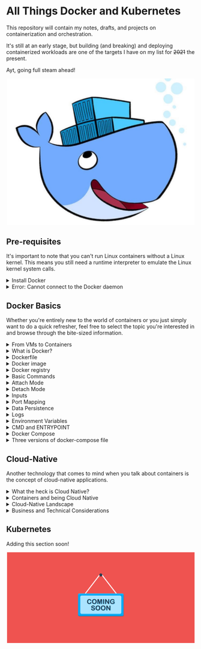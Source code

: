 
# All Things Docker and Kubernetes #

This repository will contain my notes, drafts, and projects on containerization and orchestration.

It's still at an early stage, but building (and breaking) and deploying containerized workloads are one of the targets I have on my list for ~~2021~~ the present.

Ayt, going full steam ahead!

<p align=center>
    <img src="Images/docker-6.jpg" width=500>
</p>


## Pre-requisites

It's important to note that you can't run Linux containers without a Linux kernel. This means you still need a runtime interpreter to emulate the Linux kernel system calls.

<details><summary> Install Docker </summary>
 
### Install Docker

With the introduction of Hyper-V, this gave way for **Docker Desktop for Windows** which under the hood, uses WSL2's to launch a VM as the host Linux operating system.

**NOTE:** Running containers on Windows machines is suited for local development purposes only and is NOT RECOMMENDED FOR PRODUCTION USE.

<details><summary> Install Docker on WSL2 without Docker Desktop </summary>

#### Install Docker on WSL2 without Docker Desktop 

Note on [Docker Desktop's changing to paid subscription](https://www.docker.com/legal/docker-subscription-service-agreement/):

> After January 31, 2022, Docker Desktop will require a paid subscription.
> Commercial use of Docker Desktop in larger enterprises requires a Docker Pro, Team or Business subscription for as little as 5 USD per user per month.
> The existing Docker Free subscription has been renamed Docker Personal. Docker Desktop remains free for personal use, education, non-commercial open source projects, and small businesses (fewer than 250 employees AND less than 10M USD in annual revenue).

 
A quick Google search shows how to [install Docker in WSL2 without Docker desktop:](https://dev.solita.fi/2021/12/21/docker-on-wsl2-without-docker-desktop.html)

Remove old Docker installations.

```bash
$ sudo apt remove docker \
docker-engine \
docker.io \
containerd runc 
```

Install some pre-requisites.

```bash
$ sudo apt update 
$ sudo apt install -y --no-install-recommends \
apt-transport-https ca-certificates curl gnupg2
```

Configure package repository

```bash
$ source /etc/os-release 
$ curl -fsSL https://download.docker.com/linux/${ID}/gpg | sudo apt-key add -
$ echo "deb [arch=amd64] https://download.docker.com/linux/${ID} ${VERSION_CODENAME} stable" | sudo tee /etc/apt/sources.list.d/docker.list
$ sudo apt update
```

Install Docker.

```bash
$ sudo apt install -y docker-ce docker-ce-cli containerd.io
```

Add user to group

```bash
$ sudo usermod -aG docker $USER 
```

Configure dockerd

```bash
$ DOCKER_DIR=/mnt/wsl/shared-docker
$ mkdir -pm o=,ug=rwx "$DOCKER_DIR"
$ sudo chgrp docker "$DOCKER_DIR"
$ sudo mkdir /etc/docker
$ sudo vi /etc/docker/daemon.json 

    {
    "hosts": ["unix:///mnt/wsl/shared-docker/docker.sock"]
    }
```

Test if it works. Run the command below. It should return "API listen on.." message.

```bash
$ sudo dockerd 

API listen on /mnt/wsl/shared-docker/docker.sock
```

Do another test. Open another terminal and run the command below.

```bash
$ docker -H unix:///mnt/wsl/shared-docker/docker.sock run --rm hello-world
```

It should return this output.

<details><summary> run hello-world </summary>
 
```bash
Hello from Docker!
This message shows that your installation appears to be working correctly.

To generate this message, Docker took the following steps:
 1. The Docker client contacted the Docker daemon.
 2. The Docker daemon pulled the "hello-world" image from the Docker Hub.
    (amd64)
 3. The Docker daemon created a new container from that image which runs the
    executable that produces the output you are currently reading.
 4. The Docker daemon streamed that output to the Docker client, which sent it
    to your terminal.

To try something more ambitious, you can run an Ubuntu container with:
 $ docker run -it ubuntu bash

Share images, automate workflows, and more with a free Docker ID:
 https://hub.docker.com/

For more examples and ideas, visit:
 https://docs.docker.com/get-started/
```
 
</details>
</br>

The next step is to create a launch script for dockerd. You can do this in two ways:

<details><summary> Manual </summary>

Add the following to .bashrc or .profile 

```bash
$ cat >> ~/.bashrc

DOCKER_SOCK="/mnt/wsl/shared-docker/docker.sock"
test -S "$DOCKER_SOCK" && export DOCKER_HOST="unix://$DOCKER_SOCK"
```
 
</details>

<details><summary> Automatic </summary>

Add the following to .bashrc or .profile 
```bash
$ cat >> ~/.bashrc

DOCKER_DISTRO=$(cat /etc/os-release | grep PRETTY_NAME | cut -c14- | cut -d ' ' -f1,2)
DOCKER_DIR=/mnt/wsl/shared-docker
DOCKER_SOCK="$DOCKER_DIR/docker.sock"
export DOCKER_HOST="unix://$DOCKER_SOCK"

if [ ! -S "$DOCKER_SOCK" ]; then
   mkdir -pm o=,ug=rwx "$DOCKER_DIR"
   sudo chgrp docker "$DOCKER_DIR"
   /mnt/c/Windows/System32/wsl.exe -d $DOCKER_DISTRO sh -c "nohup sudo -b dockerd < /dev/null > $DOCKER_DIR/dockerd.log 2>&1"
fi
```
 
</details>


</details>


<details><summary> Install on RHEL/CentOS </summary>
 
#### Install on RHEL/CentOS

These steps are the ones I followed to install docker on RHEL 8/CentOS in an Amazon EC2 instance. Detailed steps can be found on [Docker's official documentation](https://docs.docker.com/engine/install/centos/).

Check version.

```bash
ll /etc/*release
cat /etc/*release
```

Update base image

```bash
sudo yum -y update
```

Uninstall older versions of docker - if one exists

```bash
sudo yum remove -y docker \
docker-client \
docker-client-latest \
docker-common \
docker-latest \
docker-latest-logrotate \
docker-logrotate \
docker-engine
```

To install Docker, you can do it in two ways:

<details><summary> Install from a package </summary>

Install from a package - Setup repository and install from there.

Choose your OS version in https://download.docker.com/linux/centos/, head to **x86_64/stable/Packages/**, and download the **.rpm** file.

Go to the directory where the rpm file is downloaded and do the installation.

```bash
$ cd <path-to>/package.rpm
$ sudo yum install -y package.rpm
```

Start docker and verify version.

```bash
$ sudo systemctl start docker 
$ docker version 
```

Run a simple "hello-world" container.

```bash
$ sudo docker run hello-world 
```
 
</details>

<details><summary> Install from a script </summary>

Install from a script - Use the convenience scripts
This method is NOT RECOMMENDED for production environments

Do a preview first of the changes before actually applying them.

```bash
$ curl -fsSL https://get.docker.com -o get-docker.sh
$ DRY_RUN=1 sh ./get-docker.sh 
```

Download the script and install the latest release.

```bash
$ curl -fsSL https://get.docker.com -o get-docker.sh
$ sudo sh get-docker.sh 
```

Start docker and verify version.

```bash
$ sudo systemctl start docker 
$ docker version 
```

Run a simple "hello-world" container.

```bash
$ sudo docker run hello-world 
```

</details>
</details>

<details><summary> Install on Ubuntu </summary>

#### Install on Ubuntu

This is a summary of the command that you can run to install docker on Ubuntu.

```bash
$ curl -fsSL https://download.docker.com/linux/ubuntu/gpg | sudo apt-key add - &&
$ sudo add-apt-repository "deb [arch=amd64] https://download.docker.com/linux/ubuntu $(lsb_release -cs) stable" &&
$ sudo apt-get update -y 
$ sudo sudo apt-get install docker-ce docker-ce-cli containerd.io -y 
$ sudo usermod -aG docker ubuntu 
```
  
</details>

<details><summary> Install on Ubuntu using Terraform </summary>

#### Install on Ubuntu using Terraform

Whether you've dabbled around in Terraform or not, this is the fastest way to provision a resource in AWS with Docker installed. This will provision the following:

- a VPC
- an EC2 instance with Docker installed

For more details, check this [repository](https://github.com/joseeden/101-Terraform-Projects/tree/master/lab12_Docker_Kubernetes_Env).

</details>

</details>

<details><summary> Error: Cannot connect to the Docker daemon </summary>

### Error: Cannot connect to the Docker daemon

In case you encounter this message when you test Docker for the first time:

```bash
docker: Cannot connect to the Docker daemon at unix:///var/run/docker.sock. Is the docker daemon running?
```

To resolve this, start the docker service and docker daemon.
```bash
sudo systemctl start docker
sudo systemctl enable docker
sudo systemctl status docker
```
```bash
sudo dockerd
```

You can checkout this [Stackoverflow discussion](https://stackoverflow.com/questions/44678725/cannot-connect-to-the-docker-daemon-at-unix-var-run-docker-sock-is-the-docker) to know more.

</details>

## Docker Basics

Whether you're entirely new to the world of containers or you just simply want to do a quick refresher, feel free to select the topic you're interested in and browse through the bite-sized information.

<details><summary> From VMs to Containers </summary>

### From VMs to Containers

The traditional way fo deploying applications was through *virtual machines or VMs*. The application would use the OS file system, the OS's resources and default packages installed. 

Virtual machines have been extremely efficient in maximizing the use of infrastructure. Instead of running one application on one physical machine, we could run multiple VMs on top of the *hypervisor* which sits on the physical machine.

![](Images/us-5-vms.png)

While it has proved to be useful, it still has its own disadvantages:
- Each virtual machine would require its own operating system. - If you have three VMs sitting on the hypervisor, this would mean there's also three operating system running on top of the hypervisor
- The OS plus the required libraries of each VM takes up a chunk of space on the underlying machine

![](Images/us-5-vm-containers.png)

**Enters containers.** To further optimize the usage of the server, container can be used to *virtualized the operating system.* Through containers, we won't need to run replicated OS. Regardless of how many containers we run on the machine, they will all use the same underlying operating system of the physical machine itself.

To facilitate the creation and management of the containers, we can use a container engine tool, such as **Docker.** 

Overall, the benefits of containers are:
- lightweight in nature
- provides better use of the resources
- develop applications that run consistently across platforms
- can be managed to scale well
</details>

<details><summary> What is Docker? </summary>

### What is Docker?

Docker is a container platform that allows you to separate your application from the underlying infrastructure by bundling the code and all of its dependencies into a self-contained entity that will run the same on any supported system.

![](Images/udacity-suse-5-banner.png)

Once you have implemented the software, the next phase would be to release it. The steps would primarily be:
- package the source code, config files, and dependencies in a container
- deploy it using a container manage

There three docker objects which you need to know here:
the 
- dockerfile
- docker image
- docker registry

</details>

<details><summary> Dockerfile </summary>

### Dockerfile

Before we "bake" the image, we first need to understand how the application is built. We could start by listing down how we might deploy an application manually.

As an example, if we are to deploy a web application, this would be the steps we'll follow:

```bash
1.  Start with OS - CentOS
2.  Update repo
3.  Install dependencies
4.  Install python dependencies
5.  Copy source code to /opt folder
6.  Run the web server using the flask command
```

Once we have the steps laid down, we can begin containerizing our application:

```bash
1.  Create a DOCKERFILE
2.  Build your image and specify the file as input, as well as the tag name
3.  Push it to the dockerhub repository to make it publicly available 
```

### So What the Heck is a Dockerfile?

This is a set of step-by-step instructions on how to create the image:
- how to package the code and its dependencies
- each operation represents a layer and is cached
- when dockerfile is modified, onlychanged layers will be built

The full list of instructions can be found in the official [Docker website](https://docs.docker.com/engine/reference/builder/). Here are some of the widely used instructions:
- **FROM** - sets the base image
- **RUN** - executes a command
- **COPY** and **ADD** - copy files from host to container
- **CMD** - default command to execute when container starts
- **EXPOSE** - exposes a port

Below is an example of a Dockerfile that targets to package a Python hello-world application:

<details><summary> dockerfile </summary>
 
```bash
# set the base image. A Python base image is used
FROM python:3.8

# set a key-value label for the Docker image
LABEL maintainer="Eden Jose"

# All the files in the current directory is copied
# to the  `/app` directory in the container
COPY . /app

#  defines the working directory within the container
WORKDIR /app

# run commands within the container. 
# Here we install dependencies defined in the requirements.txt file. 
RUN pip install -r requirements.txt

# provide a command to run on container start. 
# For example, start the `app.py` application.
CMD [ "python", "app.py" ]
```
 
</details>


</details>

<details><summary> Docker image </summary>

### Docker Image

After we've created the dockerfile, we can now create the docker image. 
- read-only template
- creates a runnable instance of the application
- used to run the container

A Docker image can be built from an existing Dockerfile using the docker build command. Below is the syntax for this command:

```docker
$ docker build [OPTIONS] PATH
```

To find all valid options for the <code>build</code> command:
```docker
$ docker build --help
```

For example, to build the image of a Python "Hello-world " application from the Dockerfile in the current directory, the following command can be used:

```docker
$ docker build -t python-helloworld .
```

Additionally, you can build the same app that's located on a different directory, say a <code>lesson1/python-app</code> directory

```docker
$ docker build -t python-helloworld /another/directory/python-app
```

To list all available imageS
```DOCKER
$ docker images
```

You can read more about the docker basic commands in the succeeding sections.

</details>


<details><summary> Docker registry </summary>

### Docker Registry

Once you've package the application, tested it locally, and proved that it's meeting the expected behavior, You are now ready to store and distribute it.

To do this, you can push the image to a public Docker image registry, such as
- DockerHub
- Harbor
- Amazon ECR (Elastic Container Registry)
- Google Container Registry

You can also store the image to a private registries and make it available to authorized parties. 

### Tagging the Image

Before pushing an image to a Docker registry, it is highly recommended to tag it first. Without the tagging, the image would be allocated with a random ID during the build stage.

Tagging also provides version control as a new tage would indicate a new release. To tag an existing image on the local machine,

To login into DockerHub
```bash
$ docker login
```

Once the image is tagged, the final step is to push the image to a registry. 

```bash
$ docker push NAME[:TAG]
```

For example, to push the sample Python hello-world application tagged with v1 to 'my-repo' repository in DockerHub
```bash
$ docker push my-repo/python-helloworld:v1.0.0
```

To pull an image from DockerHub,
```bash
$ docker pull NAME[:TAG]
```

</details>


<details><summary> Basic Commands </summary>

### Basic commands

This will run an image from a container.

```bash
$ docker run <image>
```

In the example below, an NGINX container will be ran. Docker will look in the host for the image, and if not found, will check dockerhub na dpull image down.

Note that this is only done first time. For subsequest executions, the same image pulled down will be re-used.
docker run nginx

```bash
$ sudo docker run nginx 
```

To find all valid options for this command
```docker
$ docker run --help
```

Run the next command to list all running containers. Each container will get a random 'silly name' assigned to it. This is found in the last column of the output.

```bash
$ docker ps
```

To list all running AND not running containers, run the command below. This also shows the state, 
- if not running - "Exited"
- if running - "Up"

```bash
$ docker ps -a
```

You can set your own contianer-name by using the "--name" flag.

```bash
$ sudo docker run --name Thanos_of_2019 docker/whalesay cowsay Im-Inevitable! 
```

You can also specify the version of image to run in case you have multiple versions of an image by specifying "image:version". This is called a **TAG**.

In this example, we'll pull down two versions of nginx.

```bash
$ sudo docker run nginx
$ sudo docker run nginx:1.14-alpine
```

To run a container from the 1.14-alpine image and set container-name to nginx-2

```bash
$ sudo docker run -d --name nginx-2 nginx:1.14-alpine  
```

To know all the available tags for an image, look for the image in dockerhub.com and you'll find all the supported tags there.

You can also run multiple isntances/containers from the same image

```bash
$ sudo docker run docker/whalesay cowsay Infinity-and-beyond!
$ sudo docker run docker/whalesay cowsay Hello-there!
$ sudo docker run docker/whalesay cowsay Cowabunga!
```

This will show three running containers when you list them.

<details><summary> sudo docker ps -a </summary>
 
```bash
$ sudo docker ps -a

CONTAINER ID   IMAGE             COMMAND                  CREATED          STATUS                      PORTS     NAMES
b4b832aecfb9   docker/whalesay   "cowsay Cowabunga!"      8 seconds ago    Exited (0) 7 seconds ago              happy_gates
a870817d8e27   docker/whalesay   "cowsay Hello-there!"    2 minutes ago    Exited (0) 2 minutes ago              festive_elion
16e5d555d741   docker/whalesay   "cowsay Infinity-and…"   41 minutes ago   Exited (0) 41 minutes ago             friendly_feistel
```
</details>
</br>


This pulls the image down to our host but doesn't run a container.

```bash
$ sudo docker pull <image-name>
$ sudo docker pull nginx
```

This lists all images present in our host.

```bash 
$ docker images
```

This stops a running container. You can simply specify the "silly-name" or first few digits of the container-id. If the first 2 or 3 digits of the container-id is unique, docker will immediately know which container you want to stop.

```bash
$ docker stop <silly-name>
$ docker stop <container-id>
```

This removes the container permanently. You can list all containers afterwards to check.
```bash
$ docker rm <silly-name>
```

You can also **remove all stopped containers** AT ONCE by running the _ps_ command and passing it to the _rm_ command. Note that it'll return an error if there is a running container.

```bash
$ sudo docker rm $(sudo docker ps -a -q)
```

This removes an image permanently. NOTE that no container must be running off of that image. Delete all dependent containers to delete an image.

```bash 
$ docker rmi <image-name>
```

It's important to remember that containers are not meant to run operating systems. Container are meant to run a specific task or process.

Once task is complete, the container exits. The container runs as long as the process inside it is alive. When you run ubuntu, you're just running a base-image of an OS. There is no application/process running in it by default.

```bash 
$ sudo docker run ubuntu
```

You can instruct a process to run by appending the command. In this case, we're telling ubuntu to sleep for 60 seconds. This will appear as a running process for a minute when we run docker _ps_. After that, container will exit.

```bash
$ sudo docker run ubuntu <command>
$ sudo docker run ubuntu cat /etc/hosts
```

We can also execute a command on a running container

```bash
$ sudo docker exec <container-id> <command>
$ sudo docker exec <silly-name> <command>
```

If container is running, we can use _exec_ to exeucte a command.

```bash
$ sudo docker ps
$ sudo docker exec <container-id> cat /etc/hosts
$ sudo docker exec <silly-name> cat /etc/hosts
```

To retrieve the docker container logs, we can use the command below, where <code>95173091eb5e</code> is the container ID.

```docker
$ docker logs 95173091eb5e

## Example output from a Flask application
 * Serving Flask app "app" (lazy loading)
 * Environment: production
   WARNING: This is a development server. Do not use it in a production deployment.
   Use a production WSGI server instead.
 * Debug mode: off
```

</details>

<details><summary> Attach Mode </summary>

### Attach Mode

You can run a container is an **ATTACH** mode - this means process will run in the foreground. You cannot do anything else while process is attached to the console until container exits The console won't response to any input, except if you stop it by running Ctrl-C

As an example, we can run a simple web-server that listens on port 8080.

```bash
$ sudo docker run kodekloud/simple-webapp
```

Check the running containers.

```bash 
$ sudo docker ps

CONTAINER ID   IMAGE                     COMMAND           CREATED          STATUS          PORTS      NAMES
734e84936864   kodekloud/simple-webapp   "python app.py"   30 seconds ago   Up 29 seconds   8080/tcp   relaxed_grothendieck
```

</details>

<details><summary> Detach Mode </summary>

### Detach Mode

You can run a container in the background mode by using the "-d" flag. By doing this, you can still work on the console while container runs in the background.

```bash
$ sudo docker run -d ubuntu sleep 60 
```

To attach to the running container in the background, you can run the **attach** command, followed by either the container ID or the container name.

```bash
$ sudo docker ps
$ sudo docker attach <container-id>
$ sudo docker attach <silly-name>
```

You can also run and automatically log in to the container by using the "-it" flag.

```bash
sudo docker run -it -d --name nyancat2 06kellyjac/nyancat
```

</details>

<details><summary> Inputs </summary>

### Inputs

By default, a docker container doesn't listen to standard input. It runs in a non-interactive shell. You can map the standard input of your host to the docker container using the "-i" flag.

You can also map your terminal to the container's terminal by using the "-t" flag

    "-i"  - interactive
    "-t"  - terminal

As an example, we can use a simple image of an app that prompts the user for its name.

```bash
$ docker pull kodekloud/simple-prompt-docker
$ docker run -it kodekloud/simple-prompt-docker
```
</details>

<details><summary> Port Mapping </summary>

### Port Mapping

Recall that the underlying host (your machine) where docker is installed is called **DOCKER HOST** or **DOCKER ENGINE**.

If you want to access your app in the container through a web browser, we can use the container's IP, but note that this is an internal IP and is only accessible from the host itselF. This means that users outside the host cannot access this IP.

To get the IP address;

```bash
$ docker ps
$ docker inspect <container-id>
```

To access the ip from within the host, we can open the ip address in a browser in the host. we can also do a curl in the host's terminal. Note that 8080 is the default port of the container

```bash
$ curl <ip-of-vm>:8080
```

We can also use the IP of the docker host, but we need to map the port inside the container to the free port inside the docker host. We can use the "-p" flag to map the ports

As an example, we can use to map container port 5000 to host port 80.

```bash
$ docker run -d -p 80:8080 kodekloud/simple-webapp
```

To see the port mappings in your linux machine:

```bash 
$ netstat -tulpn
```
</details>

<details><summary> Data Persistence </summary>

### Data Persistence

If you have a database inside the container, the data in it will be lost as soon as the container exist or is removed. If you want to persist data, you can map a directory(in the container) to another directory(in the docker host).

To do this, use the "-v" flag (volume mapping), followed by the directory mapping.

```bash 
$ docker run -v <host-dir>:<container-dir> <image>
```

As an example, we create a /tmp/mysqldir in my linux machine and then mapped it to the default mysql directory inside the container.

```bash 
$ docker run -v /tmp/mysqldir:/var/lib/mysql mysql
```
</details>

<details><summary> Logs </summary>

### Logs

To see the logs, you can simply use the logs command

```bash
$ docker ps
$ docker logs <container-id>
```
</details>

<details><summary> Environment Variables </summary>

### Environment Variables
 
We can specify an environment variable that we can use in a given code. This is useful when we don't want to modify the code and instead use variables for any values that we need to change in the code

As an example, we have color-message.py which display a message on background color which we can change.

<details><summary> color-message.py </summary>
 
```python   
# color-message.py
import os
from flask import Flask

app = Flask(__name__)

color= os.environ.get(APP_COLOR)

@app.route("/")
def main():
    print(color)
    return render_template('hello.html', color=color)

if __name__="__main__":
    app.run(host="0.0.0.0", port="8080")
```
 
</details>
</br>


To run this image with an environment variable, use the -e flag followed by variable

```bash
$ docker run -e APP_COLOR=blue simple-webapp-color
```
</details>

<details><summary> CMD and ENTRYPOINT </summary>

### CMD and ENTRYPOINT

Recall that containers are not meant to host operating systems. Thus when you launch a container of a Linux Image like Ubuntu, it's default command or CMD is bash. This can be seen from the dockerfile itself. 

However if it doesn't detect any terminal, it just stops the process which also stops the container.

If you want to define a command or instruction to run besides the bash when the container is ran, you can specify it in the dockerfile using the CMD keyword.

As an example, we can set the container to sleep for 60 seconds when it is ran by:

```bash 
docker run ubuntu sleep 60
```

An easier way to do this is by including the command itself when creating the **Dockerfile.**

```bash
$ vi dockerfile 

FROM ubuntu

CMD sleep 60
```

These are the ways to specify a command in the dockerfile

```bash 
CMD <command> <parameter1>
CMD ["<command>", "<parameter1>"]                   <<< JSON format
```

We can also use a parameter from the commandline itself. This can be done by using ENTRYPOINT in the dockerfile
FROM ubuntu

```bash 
ENTRYPOINT ["sleep"]
```

Now when you run the container, you'll just have to define the parameter.

```bash
$ docker run ubuntu-sleeper 60
```

Note that you'll get an error when you don't append a parameter in the _docker run_ command because the ENTRYPOINT is expecting a parameter.

To include a default value in case user doesn't provide a parameter along with the _docker run_ command, you can use CMD and ENTRYPOINT together

```bash
FROM ubuntu

ENTRYPOINT ["sleep"]

CMD ["60"]
```

You can also override the entrypoint during runtime by using the "--entrypoint" flag

```bash
docker run --entrypoint sleep2.0 ubuntu-sleeper 60
```
</details>

<details><summary> Docker Compose </summary>

### Docker Compose 

Instead of running multiple RUN commands of different images, we could use docker compose. In this example, we'll use a sample voting app with result app architecture.

First method - multiple RUN

```bash 
docker run voting=app
docker run redis
docker run worker
docker run db
docker run result-app
```

Second method - using DOCKER COMPOSE

```bash 
# docker-compose.yml
services:
    web:
        image: "voting-app"
    cache:
        image: "db"
    messaging:
        image: "worker"
    db:
        image: "db"
    result:
        image: "result-app"
```

To run the entire stack defined in the docker-compose.yml,

```bash
$ docker-compose up 
```

**NOTE: **This is only applicable if you're running multiple containers in a SINGLE DOCKER HOST.

A cleaner and more precise way to create a docker-compose from the same images above


<details><summary> docker-compose.yml </summary>
 
```bash
redis:
    image: "redis"
db:
    image: postgres:9.4
vote:
    # here we're telling it to build the image from the ./vote directory
    build: ./vote
    ports:
        - 5000:80
    # we're linkedin the voting-app container to the redis container
    # note that links may be deprecated now.
    links:
        - redis
result:
    build: ./result
    ports:
        - 5001:80
    links:
        - db
worker:
    image: worker
    links:
        - db
        - redis
```
 
</details>

</details>


<details><summary> Three versions of docker-compose file </summary>

There are 3 versions of a docker-compose file. For v2 and v3, you must specify the VERSION

**VERSION 1**
All containers are attached to the default bridge network and then use LINKS to enable communication between the containers.

```bash
redis:
    image: redis
db:
    image: postgres:9.4
vote:
    image: voting-app
    ports:
        - 5000:80
    links:
        - redis
```
<br>

**VERSION 2**
A dedicated network is automatically created for the application and then attaches all containers to that new network. We can also introduce a "DEPENDENCY" feature where a container can only be started based on a condition

```bash 
version: 2
services:
    redis:
        image: redis
    db:
        image: postgres:9.4
    vote:
        image: voting-app
        ports:
            - 5000:80
        # voting-app is created only when the redis container is started
        depends_on:
            - redis
```
<br>

**VERSION 3**
Almost similar with v2, but this one supports DOCKER SWARM.

```bash 
version: 2
services:
    redis:
        image: redis
    db:
        image: postgres:9.4
    vote:
        image: voting-app
        ports:
            - 5000:80
```

</details>



## Cloud-Native

Another technology that comes to mind when you talk about containers is the concept of cloud-native applications. 

<details><summary> What the heck is Cloud Native? </summary>
 
### So what the heck is Cloud Native?

As defined by [Cloud Native Computing Foundation (CNCF)](https://www.cncf.io/about/charter/) 

> *Cloud native technologies empower organizations to build and run scalable applications in modern, dynamic environments such as public, private, and hybrid clouds. Containers, service meshes, microservices, immutable infrastructure, and declarative APIs exemplify this approach.*
>
> *These techniques enable loosely coupled systems that are resilient, manageable, and observable. Combined with robust automation, they allow engineers to make high-impact changes frequently and predictably with minimal toil.*

In its simplest terms, Cloud native refers to building and managing applications at scale using either private, public, or hybrid cloud platforms.

</details>

<details><summary> Containers and being Cloud Native </summary>

### Containers and being Cloud Native

There are three key things to know here. The first two are **speed** and **agility** - how quickly anorganization can response and adapt to change. 

The third key thing: **containers**.

![](Images/udacity-suse-1-container.png)

To recall, containers are simply **processes** but are treated as the smallest unit of an application. They are closely associated with cloud native applications as containers are a great way to deploy applications quickly and resiliently given their lightweight feature.

Now, when you hear containers, it is also often followed by another buzzword: **microservices**.

![](Images/udacity-suse-1-microservices.png)

This will have its own section but for now, just know that microservices are simply a collection of small, independent, and containerized applications.

</details>

<details><summary> Cloud-Native Landscape </summary>

### Cloud-Native Landscape

With the advent of containers, the need for tools to manage and maintain them also arise. Some of the container orchestrator tools that are being used is the market are:

- Kubernetes,
- Apache Mesos, and 
- Docker Swarm 

Of the three, **Kubernetes** is currently the leading tool in deploying containerized workloads.
 
![](Images/udacity-suse-1-kubernetes.png)

It was a project inside Google and was released in 2014 and is currently being maintained by **CNCF** or **Cloud Native Computing Foundation**, a vendor-agnostic organization that manages open-source projects. The main features of Kubernetes are the automation of:

- Configuration 
- Management
- Scalability

Over time, Kubernetes was developed to include more than just automation but also other functionalities:

- Runtime
- Networking
- Storage
- Service Mesh
- Logs and metrics
- Tracing

</details>

<details><summary> Business and Technical Considerations </summary>

### Business and Technical Considerations

Adoption cloud-native practices means consideration alot of factors, specifically business and technical keypoints, which would need to be assessed by all the stakeholders.

From a business perspective, the adoption of cloud-native tooling represents:

- **Agility** - perform strategic transformations
- **Growth** - quickly iterate on customer feedback
- **Service availability** - ensures the product is available to - customers 24/7

From a technical perspective, the adoption of cloud-native tooling represents:

- **Automation** - release a service without human intervention
- **Orchestration** - introduce a container orchestrator to manage  thousands of services with minimal effort
- **Observability** - ability to independently troubleshoot and debug each component

</details>

## Kubernetes

Adding this section soon!

<p align=center>
    <img src="Images/comingsoon.png" width=500>
</p>
